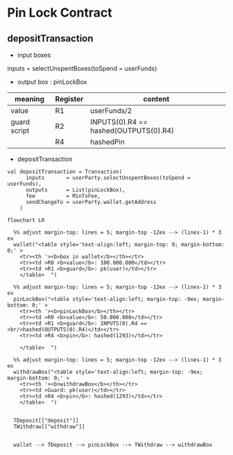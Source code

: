 # Pin Lock Contract

## depositTransaction

- input boxes 

inputs = selectUnspentBoxes(toSpend = userFunds)

- output box : pinLockBox 

| meaning      | Register | content                               |
| ------------ | -------- | ------------------------------------- |
| value        | R1       | userFunds/2                           |
| guard script | R2       | INPUTS(0).R4 == hashed(OUTPUTS(0).R4) |
|              | R4       | hashedPin                             |

- depositTransaction

```
val depositTransaction = Transaction(
      inputs       = userParty.selectUnspentBoxes(toSpend = userFunds),
      outputs      = List(pinLockBox),
      fee          = MinTxFee,
      sendChangeTo = userParty.wallet.getAddress
    )
```



```mermaid
flowchart LR

  %% adjust margin-top: lines = 5; margin-top -12ex --> (lines-1) * 3 ex
  wallet("<table style='text-align:left; margin-top: 0; margin-bottom: 0;' > 
    <tr><th '><b>box in wallet</b></th></tr> 
    <tr><td >R0 <b>value</b>: 100.000.000</td></tr>     
    <tr><td >R1 <b>guard</b>: pk(user)</td></tr> 
    </table>  ")

  %% adjust margin-top: lines = 5; margin-top -12ex --> (lines-1) * 3 ex
  pinLockBox("<table style='text-align:left; margin-top: -9ex; margin-bottom: 0;' > 
    <tr><th '><b>pinLockBox</b></th></tr> 
    <tr><td >R0 <b>value</b>: 50.000.000</td></tr> 
    <tr><td >R1 <b>guard</b>: INPUTS(0).R4 == <br/>hashed(OUTPUTS(0).R4)</td></tr> 
    <tr><td >R4 <b>pin</b>: hashed(1293)</td></tr>     

    </table>  ")

  %% adjust margin-top: lines = 5; margin-top -12ex --> (lines-1) * 3 ex
  withdrawBox("<table style='text-align:left; margin-top: -9ex; margin-bottom: 0;' > 
    <tr><th '><b>withdrawBox</b></th></tr> 
    <tr><td >Guard: pk(user)</td></tr> 
    <tr><td >R4 <b>pin</b>: hashed(1293)</td></tr>
    </table>  ")


  TDeposit[["deposit"]]
  TWithdraw[["withdraw"]]


  wallet --> TDeposit --> pinLockBox --> TWithdraw --> withdrawBox

```